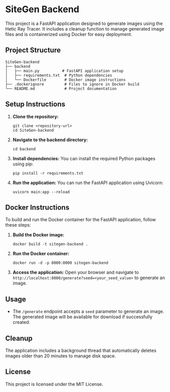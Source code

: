 # SiteGen Backend

This project is a FastAPI application designed to generate images using the Hetic Ray Tracer. It includes a cleanup function to manage generated image files and is containerized using Docker for easy deployment.

## Project Structure

```
SiteGen-backend
├── backend
│   ├── main.py          # FastAPI application setup
│   ├── requirements.txt  # Python dependencies
│   └── Dockerfile        # Docker image instructions
├── .dockerignore         # Files to ignore in Docker build
└── README.md             # Project documentation
```

## Setup Instructions

1. **Clone the repository:**
   ```
   git clone <repository-url>
   cd SiteGen-backend
   ```

2. **Navigate to the backend directory:**
   ```
   cd backend
   ```

3. **Install dependencies:**
   You can install the required Python packages using pip:
   ```
   pip install -r requirements.txt
   ```

4. **Run the application:**
   You can run the FastAPI application using Uvicorn:
   ```
   uvicorn main:app --reload
   ```

## Docker Instructions

To build and run the Docker container for the FastAPI application, follow these steps:

1. **Build the Docker image:**
   ```
   docker build -t sitegen-backend .
   ```

2. **Run the Docker container:**
   ```
   docker run -d -p 8000:8000 sitegen-backend
   ```

3. **Access the application:**
   Open your browser and navigate to `http://localhost:8000/generate?seed=<your_seed_value>` to generate an image.

## Usage

- The `/generate` endpoint accepts a `seed` parameter to generate an image. The generated image will be available for download if successfully created.

## Cleanup

The application includes a background thread that automatically deletes images older than 20 minutes to manage disk space.

## License

This project is licensed under the MIT License.